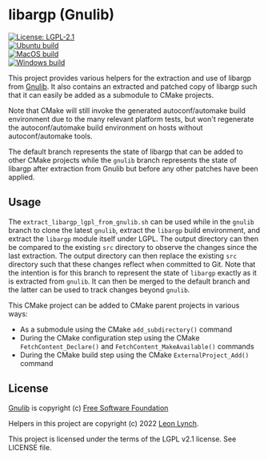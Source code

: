 libargp (Gnulib)
================

[![License: LGPL-2.1](https://img.shields.io/github/license/leonlynch/libargp)](https://www.gnu.org/licenses/old-licenses/lgpl-2.1.html)<br/>
[![Ubuntu build](https://github.com/leonlynch/libargp/actions/workflows/ubuntu-build.yaml/badge.svg)](https://github.com/leonlynch/libargp/actions/workflows/ubuntu-build.yaml)<br/>
[![MacOS build](https://github.com/leonlynch/libargp/actions/workflows/macos-build.yaml/badge.svg)](https://github.com/leonlynch/libargp/actions/workflows/macos-build.yaml)<br/>
[![Windows build](https://github.com/leonlynch/libargp/actions/workflows/windows-build.yaml/badge.svg)](https://github.com/leonlynch/libargp/actions/workflows/windows-build.yaml)<br/>

This project provides various helpers for the extraction and use of libargp
from [Gnulib](https://www.gnu.org/software/gnulib/). It also contains an
extracted and patched copy of libargp such that it can easily be added as a
submodule to CMake projects.

Note that CMake will still invoke the generated autoconf/automake build
environment due to the many relevant platform tests, but won't regenerate the
autoconf/automake build environment on hosts without autoconf/automake tools.

The default branch represents the state of libargp that can be added to other
CMake projects while the `gnulib` branch represents the state of libargp after
extraction from Gnulib but before any other patches have been applied.

Usage
-----

The `extract_libargp_lgpl_from_gnulib.sh` can be used while in the `gnulib`
branch to clone the latest `gnulib`, extract the `libargp` build environment,
and extract the `libargp` module itself under LGPL. The output directory can then be compared to the existing `src` directory to observe the changes since the last extraction. The output directory can then replace the existing `src` directory such that these changes reflect when committed to Git. Note that the intention is for this branch to represent the state of `libargp` exactly as it is extracted from `gnulib`. It can then be merged to the default branch and the latter can be used to track changes beyond `gnulib`.

This CMake project can be added to CMake parent projects in various ways:
* As a submodule using the CMake `add_subdirectory()` command
* During the CMake configuration step using the CMake `FetchContent_Declare()`
  and `FetchContent_MakeAvailable()` commands
* During the CMake build step using the CMake `ExternalProject_Add()` command

License
-------

[Gnulib](https://www.gnu.org/software/gnulib/) is copyright (c) [Free Software Foundation](https://www.fsf.org/)

Helpers in this project are copyright (c) 2022 [Leon Lynch](https://github.com/leonlynch).

This project is licensed under the terms of the LGPL v2.1 license. See LICENSE file.
